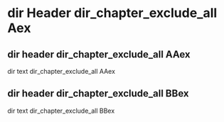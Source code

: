 # dir Header dir_chapter_exclude_all Aex


## dir header dir_chapter_exclude_all AAex

dir text dir_chapter_exclude_all AAex


## dir header dir_chapter_exclude_all BBex

dir text dir_chapter_exclude_all BBex